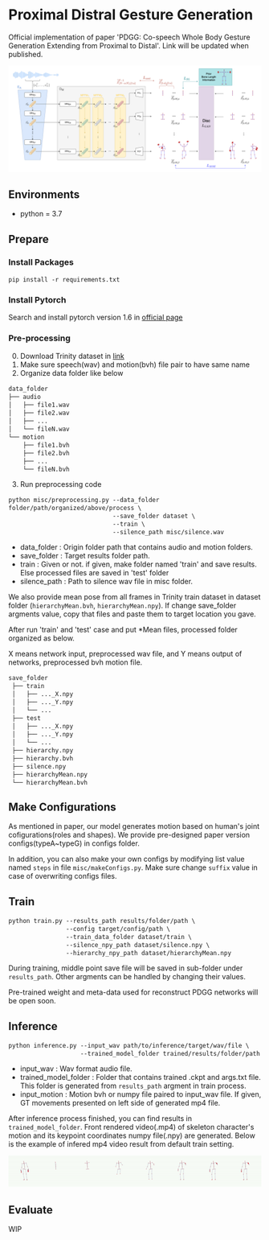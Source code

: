 # Proximal Distral Gesture Generation 

Official implementation of paper 'PDGG: Co-speech Whole Body Gesture Generation Extending from Proximal to Distal'.  Link will be updated when published. 

![img](source/figure1.png)

## Environments 

- python = 3.7

## Prepare 

### Install Packages 

```
pip install -r requirements.txt
```

### Install Pytorch 

Search and install pytorch version 1.6 in [official page](https://pytorch.org/get-started/locally/)

### Pre-processing 

0. Download Trinity dataset in [link](https://trinityspeechgesture.scss.tcd.ie/) 
1. Make sure speech(wav) and motion(bvh) file pair to have same name 
2. Organize data folder like below 

``` 
data_folder 
├── audio
│   ├── file1.wav
│   ├── file2.wav
│   ├── ...
│   └── fileN.wav
└── motion
    ├── file1.bvh
    ├── file2.bvh
    ├── ...
    └── fileN.bvh
```

3. Run preprocessing code 

```
python misc/preprocessing.py --data_folder folder/path/organized/above/process \
                             --save_folder dataset \
                             --train \
                             --silence_path misc/silence.wav
```

- data_folder : Origin folder path that contains audio and motion folders. 
- save_folder : Target results folder path. 
- train : Given or not. if given, make folder named 'train' and save results. Else processed files are saved in 'test' folder 
- silence_path : Path to silence wav file in misc folder. 

We also provide mean pose from all frames in Trinity train dataset in dataset folder (`hierarchyMean.bvh`, `hierarchyMean.npy`). If change save_folder argments value, copy that files and paste them to target location you gave. 

After run 'train' and 'test' case and put *Mean files, processed folder organized as below. 

X means network input, preprocessed wav file, and Y means output of networks, preprocessed bvh motion file. 

```
save_folder 
 ├── train
 │   ├── ..._X.npy
 │   ├── ..._Y.npy
 │   └── ...
 ├── test 
 │   ├── ..._X.npy
 │   ├── ..._Y.npy
 │   └── ...
 ├── hierarchy.npy 
 ├── hierarchy.bvh 
 ├── silence.npy  
 ├── hierarchyMean.npy 
 └── hierarchyMean.bvh 
```

## Make Configurations 

As mentioned in paper, our model generates motion based on human's joint cofigurations(roles and shapes). We provide pre-designed paper version configs(typeA~typeG) in configs folder. 

In addition, you can also make your own configs by modifying list value named `steps` in file `misc/makeConfigs.py`. Make sure change `suffix` value in case of overwriting configs files. 

## Train 

```
python train.py --results_path results/folder/path \
                --config target/config/path \
                --train_data_folder dataset/train \
                --silence_npy_path dataset/silence.npy \
                --hierarchy_npy_path dataset/hierarchyMean.npy
```

During training, middle point save file will be saved in sub-folder under `results_path`. Other argments can be handled by changing their values. 

Pre-trained weight and meta-data used for reconstruct PDGG networks will be open soon. 


## Inference 

```
python inference.py --input_wav path/to/inference/target/wav/file \
                    --trained_model_folder trained/results/folder/path 
```

- input_wav : Wav format audio file. 
- trained_model_folder : Folder that contains trained .ckpt and args.txt file. This folder is generated from `results_path` argment in train process. 
- input_motion : Motion bvh or numpy file paired to input_wav file. If given, GT movements presented on left side of generated mp4 file. 

After inference process finished, you can find results in `trained_model_folder`. Front rendered video(.mp4) of skeleton character's motion and its keypoint coordinates numpy file(.npy) are generated. Below is the example of infered mp4 video result from default train setting. 

<p align="center">
  <img src="source/infered.gif" />
</p>


## Evaluate 

WIP 